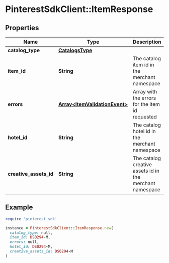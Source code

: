 # PinterestSdkClient::ItemResponse

## Properties

| Name | Type | Description | Notes |
| ---- | ---- | ----------- | ----- |
| **catalog_type** | [**CatalogsType**](CatalogsType.md) |  |  |
| **item_id** | **String** | The catalog item id in the merchant namespace | [optional] |
| **errors** | [**Array&lt;ItemValidationEvent&gt;**](ItemValidationEvent.md) | Array with the errors for the item id requested | [optional] |
| **hotel_id** | **String** | The catalog hotel id in the merchant namespace | [optional] |
| **creative_assets_id** | **String** | The catalog creative assets id in the merchant namespace | [optional] |

## Example

```ruby
require 'pinterest_sdk'

instance = PinterestSdkClient::ItemResponse.new(
  catalog_type: null,
  item_id: DS0294-M,
  errors: null,
  hotel_id: DS0294-M,
  creative_assets_id: DS0294-M
)
```

